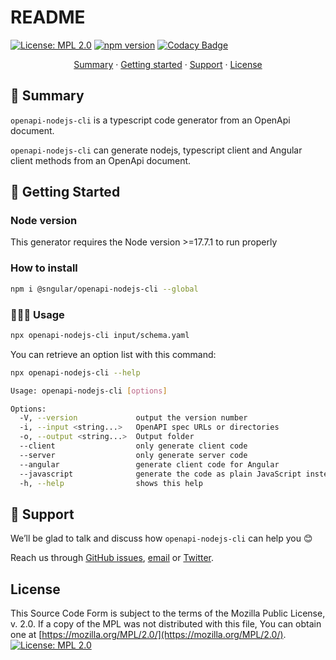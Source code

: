# README

[![License: MPL 2.0](https://img.shields.io/badge/License-MPL%202.0-brightgreen.svg)](https://github.com/sngular/openapi-nodejs-cli/blob/main/LICENSE)
[![npm version](https://badge.fury.io/js/@sngular%2Fopenapi-nodejs-cli.svg)](https://www.npmjs.com/package/@sngular%2Fopenapi-nodejs-cli)
[![Codacy Badge](https://app.codacy.com/project/badge/Grade/13bcbcc9cd144302be8c94999566774f)](https://www.codacy.com/gh/sngular/openapi-nodejs-cli/dashboard?utm_source=github.com&amp;utm_medium=referral&amp;utm_content=sngular/openapi-nodejs-cli&amp;utm_campaign=Badge_Grade)

<p align="center">
<a href="#-summary">Summary</a> ·
<a href="#-getting-started">Getting started</a> ·
<a href="#-support">Support</a> ·
<a href="#license">License</a>
</p>

## 📜 Summary

`openapi-nodejs-cli` is a typescript code generator from an OpenApi document.

`openapi-nodejs-cli` can generate nodejs, typescript client and Angular client methods from an OpenApi document.

## 🚀 Getting Started

### Node version

This generator requires the Node version >=17.7.1 to run properly

### How to install

```bash
npm i @sngular/openapi-nodejs-cli --global
```

### 🧑🏻‍💻 Usage

```bash
npx openapi-nodejs-cli input/schema.yaml
```

You can retrieve an option list with this command:

```bash
npx openapi-nodejs-cli --help
```

```bash
Usage: openapi-nodejs-cli [options]

Options:
  -V, --version             output the version number
  -i, --input <string...>   OpenAPI spec URLs or directories
  -o, --output <string...>  Output folder
  --client                  only generate client code
  --server                  only generate server code
  --angular                 generate client code for Angular
  --javascript              generate the code as plain JavaScript instead of TypeScript
  -h, --help                shows this help
```

## 🧰 Support

We’ll be glad to talk and discuss how `openapi-nodejs-cli` can help you 😊

Reach us through [GitHub issues](https://github.com/sngular/openapi-nodejs-cli/issues), [email](mailto:info@sngular.com) or [Twitter](https://twitter.com/sngular).

## License

This Source Code Form is subject to the terms of the Mozilla Public License, v. 2.0. If a copy of the MPL was not distributed with this file, You can obtain one at [https://mozilla.org/MPL/2.0/](https://mozilla.org/MPL/2.0/).
[![License: MPL 2.0](https://img.shields.io/badge/License-MPL%202.0-brightgreen.svg)](https://github.com/sngular/openapi-nodejs-cli/blob/main/LICENSE)
